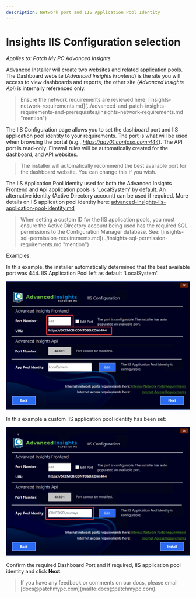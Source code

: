 ```yaml
---
description: Network port and IIS Application Pool Identity
---
```


# Insights IIS Configuration selection

_Applies to: Patch My PC Advanced Insights_

Advanced Installer will create two websites and related application pools. The Dashboard website (_Advanced Insights Frontend_) is the site you will access to view dashboards and reports, the other site (_Advanced Insights Api_) is internally referenced only.

<blockquote class="wp-block-quote">
<p>Ensure the network requirements are reviewed here: [insights-network-requirements.md](../advanced-and-patch-insights-requirements-and-prerequisites/insights-network-requirements.md "mention")</p>
</blockquote>

The IIS Configuration page allows you to set the dashboard port and IIS application pool identity to your requirements. The port is what will be used when browsing the portal (e.g., _https://adv01.contoso.com:444_). The API port is read-only. Firewall rules will be automatically created for the dashboard, and API websites.&#x20;

<blockquote class="wp-block-quote">
<p>The installer will automatically recommend the best available port for the dashboard website. You can change this if you wish.</p>
</blockquote>

The IIS Application Pool identity used for both the Advanced Insights Frontend and Api application pools is 'LocalSystem' by default. An alternative identity (Active Directory account) can be used if required. More details on IIS application pool identity here: [advanced-insights-iis-application-pool-identity.md](../advanced-insights-iis-application-pool-identity.md "mention")

<blockquote class="wp-block-quote">
<p>When setting a custom ID for the IIS application pools, you must ensure the Active Directory account being used has the required SQL permissions to the Configuration Manager database. See: [insights-sql-permission-requirements.md](../insights-sql-permission-requirements.md "mention")</p>
</blockquote>

Examples:

In this example, the installer automatically determined that the best available port was 444. IIS Application Pool left as default 'LocalSystem'.

![](/_images/vmconnect_Dmraspavez.png)

In this example a custom IIS application pool identity has been set:

![](/_images/image-(315).png "Example - Custom app pool identity (AD Account) set.")

Confirm the required Dashboard Port and if required, IIS application pool identity and click **Next**.

<blockquote class="wp-block-quote is-note">
<p>If you have any feedback or comments on our docs, please email [docs@patchmypc.com](mailto:docs@patchmypc.com).</p>
</blockquote>